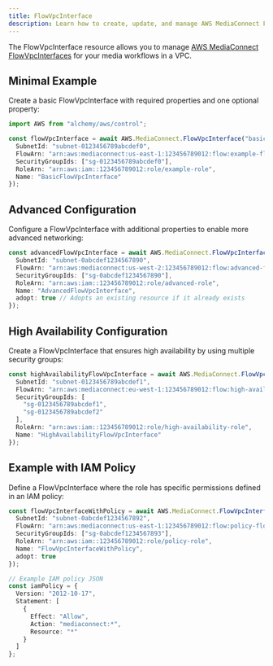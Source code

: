 ```yaml
---
title: FlowVpcInterface
description: Learn how to create, update, and manage AWS MediaConnect FlowVpcInterfaces using Alchemy Cloud Control.
---
```



The FlowVpcInterface resource allows you to manage [AWS MediaConnect FlowVpcInterfaces](https://docs.aws.amazon.com/mediaconnect/latest/userguide/) for your media workflows in a VPC.

## Minimal Example

Create a basic FlowVpcInterface with required properties and one optional property:

```ts
import AWS from "alchemy/aws/control";

const flowVpcInterface = await AWS.MediaConnect.FlowVpcInterface("basicFlowVpcInterface", {
  SubnetId: "subnet-0123456789abcdef0",
  FlowArn: "arn:aws:mediaconnect:us-east-1:123456789012:flow:example-flow",
  SecurityGroupIds: ["sg-0123456789abcdef0"],
  RoleArn: "arn:aws:iam::123456789012:role/example-role",
  Name: "BasicFlowVpcInterface"
});
```

## Advanced Configuration

Configure a FlowVpcInterface with additional properties to enable more advanced networking:

```ts
const advancedFlowVpcInterface = await AWS.MediaConnect.FlowVpcInterface("advancedFlowVpcInterface", {
  SubnetId: "subnet-0abcdef1234567890",
  FlowArn: "arn:aws:mediaconnect:us-west-2:123456789012:flow:advanced-flow",
  SecurityGroupIds: ["sg-0abcdef1234567890"],
  RoleArn: "arn:aws:iam::123456789012:role/advanced-role",
  Name: "AdvancedFlowVpcInterface",
  adopt: true // Adopts an existing resource if it already exists
});
```

## High Availability Configuration

Create a FlowVpcInterface that ensures high availability by using multiple security groups:

```ts
const highAvailabilityFlowVpcInterface = await AWS.MediaConnect.FlowVpcInterface("highAvailabilityFlowVpcInterface", {
  SubnetId: "subnet-0123456789abcdef1",
  FlowArn: "arn:aws:mediaconnect:eu-west-1:123456789012:flow:high-availability-flow",
  SecurityGroupIds: [
    "sg-0123456789abcdef1",
    "sg-0123456789abcdef2"
  ],
  RoleArn: "arn:aws:iam::123456789012:role/high-availability-role",
  Name: "HighAvailabilityFlowVpcInterface"
});
```

## Example with IAM Policy

Define a FlowVpcInterface where the role has specific permissions defined in an IAM policy:

```ts
const flowVpcInterfaceWithPolicy = await AWS.MediaConnect.FlowVpcInterface("flowVpcInterfaceWithPolicy", {
  SubnetId: "subnet-0abcdef1234567892",
  FlowArn: "arn:aws:mediaconnect:us-east-1:123456789012:flow:policy-flow",
  SecurityGroupIds: ["sg-0abcdef1234567893"],
  RoleArn: "arn:aws:iam::123456789012:role/policy-role",
  Name: "FlowVpcInterfaceWithPolicy",
  adopt: true
});

// Example IAM policy JSON
const iamPolicy = {
  Version: "2012-10-17",
  Statement: [
    {
      Effect: "Allow",
      Action: "mediaconnect:*",
      Resource: "*"
    }
  ]
};
```
